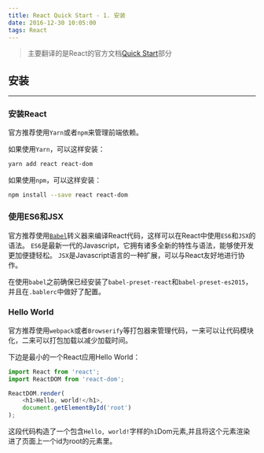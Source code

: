 ```yaml
---
title: React Quick Start - 1. 安装
date: 2016-12-30 10:05:00
tags: React
---
```


> 主要翻译的是React的官方文档[Quick Start](https://facebook.github.io/react/docs/installation.html)部分

## 安装
---
### 安装React

官方推荐使用`Yarn`或者`npm`来管理前端依赖。

如果使用`Yarn`，可以这样安装：
```bash
yarn add react react-dom
```

如果使用`npm`，可以这样安装：
```bash
npm install --save react react-dom
```

### 使用ES6和JSX

官方推荐使用[`Babel`](https://babeljs.io/)转义器来编译React代码，这样可以在React中使用`ES6`和`JSX`的语法。
`ES6`是最新一代的Javascript，它拥有诸多全新的特性与语法，能够使开发更加便捷轻松。
`JSX`是Javascript语言的一种扩展，可以与React友好地进行协作。

在使用`babel`之前确保已经安装了`babel-preset-react`和`babel-preset-es2015`，并且在`.bablerc`中做好了配置。

### Hello World

官方推荐使用`webpack`或者`Browserify`等打包器来管理代码，一来可以让代码模块化，二来可以打包加载以减少加载时间。

下边是最小的一个React应用Hello World：
```javascript
import React from 'react';
import ReactDOM from 'react-dom';

ReactDOM.render(
    <h1>Hello, world!</h1>,
    document.getElementById('root')
);
```

这段代码构造了一个包含`Hello, world!`字样的`h1`Dom元素,并且将这个元素渲染进了页面上一个id为root的元素里。